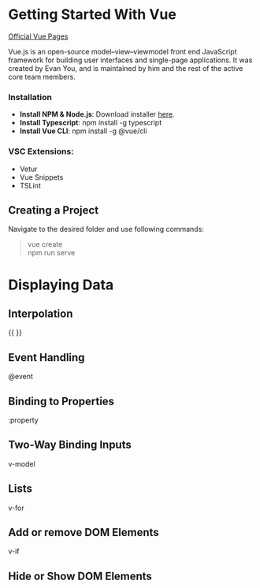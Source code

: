 # Getting Started With Vue

[Official Vue Pages](https://vuejs.org/)

Vue.js is an open-source model–view–viewmodel front end JavaScript framework for building user interfaces and single-page applications. It was created by Evan You, and is maintained by him and the rest of the active core team members.

### Installation

- **Install NPM & Node.js**: Download installer [here](https://nodejs.org/en/download/).
- **Install Typescript**: npm install -g typescript
- **Install Vue CLI**: npm install -g @vue/cli

### VSC Extensions:

- Vetur
- Vue Snippets
- TSLint

## Creating a Project

Navigate to the desired folder and use following commands:

> vue create <name>  
> npm run serve

# Displaying Data

## Interpolation
{{ }}

## Event Handling
@event

## Binding to Properties
:property

## Two-Way Binding Inputs
v-model

## Lists
v-for

## Add or remove DOM Elements
v-if

## Hide or Show DOM Elements
